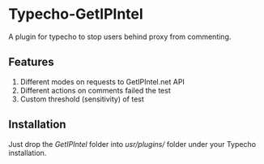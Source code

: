 # Typecho-GetIPIntel
A plugin for typecho to stop users behind proxy from commenting.

## Features
1. Different modes on requests to GetIPIntel.net API
2. Different actions on comments failed the test
3. Custom threshold (sensitivity) of test

## Installation
Just drop the *GetIPIntel* folder into *usr/plugins/* folder under your Typecho installation.
